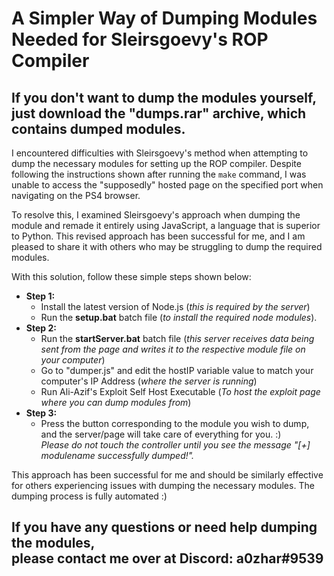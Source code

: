 # A Simpler Way of Dumping Modules Needed for Sleirsgoevy's ROP Compiler
## If you don't want to dump the modules yourself, just download the "dumps.rar" archive, which contains dumped modules.

I encountered difficulties with Sleirsgoevy's method when attempting to dump the necessary modules for setting up the ROP compiler. Despite following the instructions shown after running the `make` command, I was unable to access the "supposedly" hosted page on the specified port when navigating on the PS4 browser. 

To resolve this, I examined Sleirsgoevy's approach when dumping the module and remade it entirely using JavaScript, a language that is superior to Python. This revised approach has been successful for me, and I am pleased to share it with others who may be struggling to dump the required modules.

With this solution, follow these simple steps shown below:
- **Step 1:**
  - Install the latest version of Node.js (*this is required by the server*)
  - Run the **setup.bat** batch file (*to install the required node modules*).
- **Step 2:**
  - Run the **startServer.bat** batch file (*this server receives data being sent from the page and writes it to the respective module file on your computer*)
  - Go to "dumper.js" and edit the hostIP variable value to match your computer's IP Address (*where the server is running*)
  - Run Ali-Azif's Exploit Self Host Executable (*To host the exploit page where you can dump modules from*)
- **Step 3:**
  - Press the button corresponding to the module you wish to dump, and the server/page will take care of everything for you. :)<br>
  *Please do not touch the controller until you see the message "[+] modulename successfully dumped!".*

This approach has been successful for me and should be similarly effective for others experiencing issues with dumping the necessary modules.
The dumping process is fully automated :)


## If you have any questions or need help dumping the modules,<br>please contact me over at Discord: a0zhar#9539
